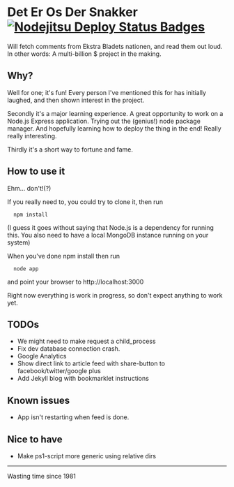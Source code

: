 # Det Er Os Der Snakker [![Nodejitsu Deploy Status Badges](https://webhooks.nodejitsu.com/teltploek/DetErOsDerSnakker.png)](https://webops.nodejitsu.com#teltploek/webhooks)

Will fetch comments from Ekstra Bladets nationen, and read them out loud. In other words: A multi-billion $ project in the making.

## Why?

Well for one; it's fun! Every person I've mentioned this for has initially laughed, and then shown interest in the project.

Secondly it's a major learning experience. A great opportunity to work on a Node.js Express application. Trying out the (genius!) node package manager. And hopefully learning how to deploy the thing in the end! Really really interesting.

Thirdly it's a short way to fortune and fame.

## How to use it

Ehm... don't!(?)

If you really need to, you could try to clone it, then run

      npm install 

(I guess it goes without saying that Node.js is a dependency for running this. You also need to have a local MongoDB instance running on your system)

When you've done npm install then run

	  node app

and point your browser to http://localhost:3000

Right now everything is work in progress, so don't expect anything to work yet.

## TODOs

  * We might need to make request a child_process
  * Fix dev database connection crash.
  * Google Analytics
  * Show direct link to article feed with share-button to facebook/twitter/google plus
  * Add Jekyll blog with bookmarklet instructions

## Known issues

  * App isn't restarting when feed is done.

## Nice to have

  * Make ps1-script more generic using relative dirs

---
Wasting time since 1981